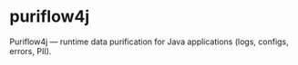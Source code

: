 # puriflow4j
Puriflow4j — runtime data purification for Java applications (logs, configs, errors, PII).

